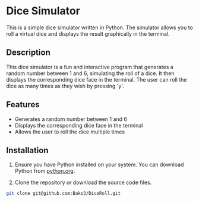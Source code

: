 # Dice Simulator

This is a simple dice simulator written in Python. The simulator allows you to roll a virtual dice and displays the result graphically in the terminal.

## Description

This dice simulator is a fun and interactive program that generates a random number between 1 and 6, simulating the roll of a dice. It then displays the corresponding dice face in the terminal. The user can roll the dice as many times as they wish by pressing 'y'.

## Features

- Generates a random number between 1 and 6
- Displays the corresponding dice face in the terminal
- Allows the user to roll the dice multiple times

## Installation

1. Ensure you have Python installed on your system. You can download Python from [python.org](https://www.python.org/downloads/).

2. Clone the repository or download the source code files.

```bash
git clone git@github.com:Baks3/DiceRoll.git
